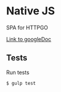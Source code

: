 # Native JS

SPA for HTTPGO

<a href="https://docs.google.com/document/d/1oxWxMs38bWw4spsjL1IgDGAZ3Fc95lAKUK3vmRyJeRA/edit">Link to googleDoc</a>

## Tests

Run tests
```sh
$ gulp test
```

